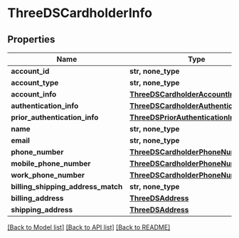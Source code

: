 # ThreeDSCardholderInfo


## Properties
Name | Type | Description | Notes
------------ | ------------- | ------------- | -------------
**account_id** | **str, none_type** |  | [optional] 
**account_type** | **str, none_type** |  | [optional] 
**account_info** | [**ThreeDSCardholderAccountInfo**](ThreeDSCardholderAccountInfo.md) |  | [optional] 
**authentication_info** | [**ThreeDSCardholderAuthenticationInfo**](ThreeDSCardholderAuthenticationInfo.md) |  | [optional] 
**prior_authentication_info** | [**ThreeDSPriorAuthenticationInfo**](ThreeDSPriorAuthenticationInfo.md) |  | [optional] 
**name** | **str, none_type** |  | [optional] 
**email** | **str, none_type** |  | [optional] 
**phone_number** | [**ThreeDSCardholderPhoneNumber**](ThreeDSCardholderPhoneNumber.md) |  | [optional] 
**mobile_phone_number** | [**ThreeDSCardholderPhoneNumber**](ThreeDSCardholderPhoneNumber.md) |  | [optional] 
**work_phone_number** | [**ThreeDSCardholderPhoneNumber**](ThreeDSCardholderPhoneNumber.md) |  | [optional] 
**billing_shipping_address_match** | **str, none_type** |  | [optional] 
**billing_address** | [**ThreeDSAddress**](ThreeDSAddress.md) |  | [optional] 
**shipping_address** | [**ThreeDSAddress**](ThreeDSAddress.md) |  | [optional] 

[[Back to Model list]](../README.md#documentation-for-models) [[Back to API list]](../README.md#documentation-for-api-endpoints) [[Back to README]](../README.md)


